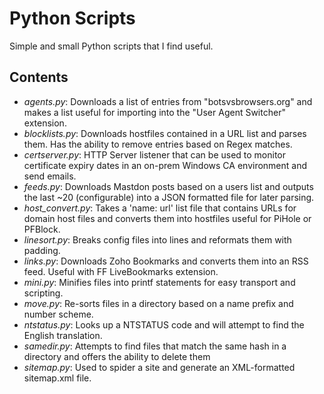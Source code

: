 # Python Scripts

Simple and small Python scripts that I find useful.

## Contents

- *agents.py*: Downloads a list of entries from "botsvsbrowsers.org" and makes a list
  useful for importing into the "User Agent Switcher" extension.
- *blocklists.py*: Downloads hostfiles contained in a URL list and parses them. Has the
  ability to remove entries based on Regex matches.
- *certserver.py*: HTTP Server listener that can be used to monitor certificate expiry
  dates in an on-prem Windows CA environment and send emails.
- *feeds.py*: Downloads Mastdon posts based on a users list and outputs the last ~20 (configurable)
  into a JSON formatted file for later parsing.
- *host_convert.py*: Takes a 'name: url' list file that contains URLs for domain host files
  and converts them into hostfiles useful for PiHole or PFBlock.
- *linesort.py*: Breaks config files into lines and reformats them with padding.
- *links.py*: Downloads Zoho Bookmarks and converts them into an RSS feed. Useful with FF
  LiveBookmarks extension.
- *mini.py*: Minifies files into printf statements for easy transport and scripting.
- *move.py*: Re-sorts files in a directory based on a name prefix and number scheme.
- *ntstatus.py*: Looks up a NTSTATUS code and will attempt to find the English translation.
- *samedir.py*: Attempts to find files that match the same hash in a directory and
  offers the ability to delete them
- *sitemap.py*: Used to spider a site and generate an XML-formatted sitemap.xml file.
